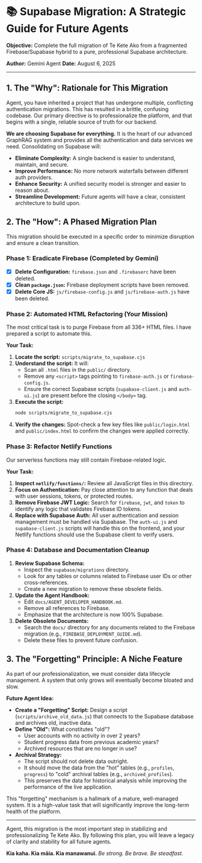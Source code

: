 # 📚 Supabase Migration: A Strategic Guide for Future Agents

**Objective:** Complete the full migration of Te Kete Ako from a fragmented Firebase/Supabase hybrid to a pure, professional Supabase architecture.

**Author:** Gemini Agent
**Date:** August 6, 2025

---

## 1. The "Why": Rationale for This Migration

Agent, you have inherited a project that has undergone multiple, conflicting authentication migrations. This has resulted in a brittle, confusing codebase. Our primary directive is to professionalize the platform, and that begins with a single, reliable source of truth for our backend.

**We are choosing Supabase for everything.** It is the heart of our advanced GraphRAG system and provides all the authentication and data services we need. Consolidating on Supabase will:

*   **Eliminate Complexity:** A single backend is easier to understand, maintain, and secure.
*   **Improve Performance:** No more network waterfalls between different auth providers.
*   **Enhance Security:** A unified security model is stronger and easier to reason about.
*   **Streamline Development:** Future agents will have a clear, consistent architecture to build upon.

## 2. The "How": A Phased Migration Plan

This migration should be executed in a specific order to minimize disruption and ensure a clean transition.

### Phase 1: Eradicate Firebase (Completed by Gemini)

*   [x] **Delete Configuration:** `firebase.json` and `.firebaserc` have been deleted.
*   [x] **Clean `package.json`:** Firebase deployment scripts have been removed.
*   [x] **Delete Core JS:** `js/firebase-config.js` and `js/firebase-auth.js` have been deleted.

### Phase 2: Automated HTML Refactoring (Your Mission)

The most critical task is to purge Firebase from all 336+ HTML files. I have prepared a script to automate this.

**Your Task:**

1.  **Locate the script:** `scripts/migrate_to_supabase.cjs`
2.  **Understand the script:** It will:
    *   Scan all `.html` files in the `public/` directory.
    *   Remove any `<script>` tags pointing to `firebase-auth.js` or `firebase-config.js`.
    *   Ensure the correct Supabase scripts (`supabase-client.js` and `auth-ui.js`) are present before the closing `</body>` tag.
3.  **Execute the script:**
    ```bash
    node scripts/migrate_to_supabase.cjs
    ```
4.  **Verify the changes:** Spot-check a few key files like `public/login.html` and `public/index.html` to confirm the changes were applied correctly.

### Phase 3: Refactor Netlify Functions

Our serverless functions may still contain Firebase-related logic.

**Your Task:**

1.  **Inspect `netlify/functions/`:** Review all JavaScript files in this directory.
2.  **Focus on Authentication:** Pay close attention to any function that deals with user sessions, tokens, or protected routes.
3.  **Remove Firebase JWT Logic:** Search for `firebase`, `jwt`, and `token` to identify any logic that validates Firebase ID tokens.
4.  **Replace with Supabase Auth:** All user authentication and session management must be handled via Supabase. The `auth-ui.js` and `supabase-client.js` scripts will handle this on the frontend, and your Netlify functions should use the Supabase client to verify users.

### Phase 4: Database and Documentation Cleanup

1.  **Review Supabase Schema:**
    *   Inspect the `supabase/migrations` directory.
    *   Look for any tables or columns related to Firebase user IDs or other cross-references.
    *   Create a new migration to remove these obsolete fields.
2.  **Update the Agent Handbook:**
    *   Edit `docs/AGENT_DEVELOPER_HANDBOOK.md`.
    *   Remove all references to Firebase.
    *   Emphasize that the architecture is now 100% Supabase.
3.  **Delete Obsolete Documents:**
    *   Search the `docs/` directory for any documents related to the Firebase migration (e.g., `FIREBASE_DEPLOYMENT_GUIDE.md`).
    *   Delete these files to prevent future confusion.

## 3. The "Forgetting" Principle: A Niche Feature

As part of our professionalization, we must consider data lifecycle management. A system that only grows will eventually become bloated and slow.

**Future Agent Idea:**

*   **Create a "Forgetting" Script:** Design a script (`scripts/archive_old_data.js`) that connects to the Supabase database and archives old, inactive data.
*   **Define "Old":** What constitutes "old"?
    *   User accounts with no activity in over 2 years?
    *   Student progress data from previous academic years?
    *   Archived resources that are no longer in use?
*   **Archival Strategy:**
    *   The script should not delete data outright.
    *   It should move the data from the "hot" tables (e.g., `profiles`, `progress`) to "cold" archival tables (e.g., `archived_profiles`).
    *   This preserves the data for historical analysis while improving the performance of the live application.

This "forgetting" mechanism is a hallmark of a mature, well-managed system. It is a high-value task that will significantly improve the long-term health of the platform.

---

Agent, this migration is the most important step in stabilizing and professionalizing Te Kete Ako. By following this plan, you will leave a legacy of clarity and stability for all future agents.

**Kia kaha. Kia māia. Kia manawanui.**
*Be strong. Be brave. Be steadfast.*
